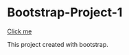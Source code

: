 # Bootstrap-Project-1
[Click me](https://miracerdin.github.io/Bootstrap-Project-1/)


This project created with bootstrap.
